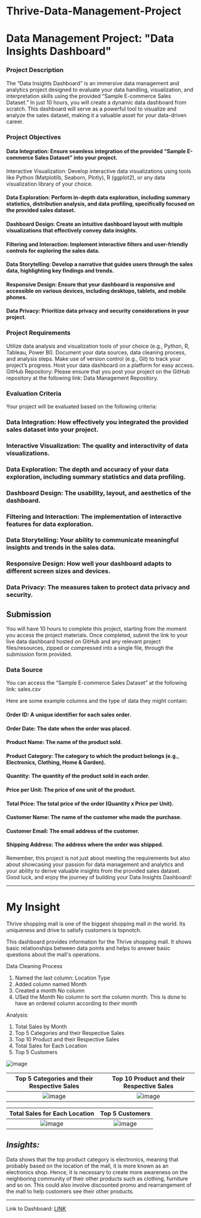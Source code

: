 # Thrive-Data-Management-Project

# **Data Management Project: "Data Insights Dashboard"**
### Project Description
The “Data Insights Dashboard” is an immersive data management and analytics project designed to evaluate your data handling, visualization, and interpretation skills using the provided “Sample E-commerce Sales Dataset.” In just 10 hours, you will create a dynamic data dashboard from scratch. This dashboard will serve as a powerful tool to visualize and analyze the sales dataset, making it a valuable asset for your data-driven career.

### Project Objectives
#### Data Integration: Ensure seamless integration of the provided “Sample E-commerce Sales Dataset” into your project.
Interactive Visualization: Develop interactive data visualizations using tools like Python (Matplotlib, Seaborn, Plotly), R (ggplot2), or any data visualization library of your choice.
#### Data Exploration: Perform in-depth data exploration, including summary statistics, distribution analysis, and data profiling, specifically focused on the provided sales dataset.
#### Dashboard Design: Create an intuitive dashboard layout with multiple visualizations that effectively convey data insights.
#### Filtering and Interaction: Implement interactive filters and user-friendly controls for exploring the sales data.
#### Data Storytelling: Develop a narrative that guides users through the sales data, highlighting key findings and trends.
#### Responsive Design: Ensure that your dashboard is responsive and accessible on various devices, including desktops, tablets, and mobile phones.
#### Data Privacy: Prioritize data privacy and security considerations in your project.

### Project Requirements
Utilize data analysis and visualization tools of your choice (e.g., Python, R, Tableau, Power BI).
Document your data sources, data cleaning process, and analysis steps.
Make use of version control (e.g., Git) to track your project’s progress.
Host your data dashboard on a platform for easy access.
GitHub Repository: Please ensure that you post your project on the GitHub repository at the following link: Data Management Repository. 

### Evaluation Criteria
Your project will be evaluated based on the following criteria:

### Data Integration: How effectively you integrated the provided sales dataset into your project.
### Interactive Visualization: The quality and interactivity of data visualizations.
### Data Exploration: The depth and accuracy of your data exploration, including summary statistics and data profiling.
### Dashboard Design: The usability, layout, and aesthetics of the dashboard.
### Filtering and Interaction: The implementation of interactive features for data exploration.
### Data Storytelling: Your ability to communicate meaningful insights and trends in the sales data.
### Responsive Design: How well your dashboard adapts to different screen sizes and devices.
### Data Privacy: The measures taken to protect data privacy and security.

## Submission
You will have 10 hours to complete this project, starting from the moment you access the project materials. Once completed, submit the link to your live data dashboard hosted on GitHub and any relevant project files/resources, zipped or compressed into a single file, through the submission form provided.

### Data Source
You can access the “Sample E-commerce Sales Dataset” at the following link: sales.csv

Here are some example columns and the type of data they might contain:

#### Order ID: A unique identifier for each sales order.
#### Order Date: The date when the order was placed.
#### Product Name: The name of the product sold.
#### Product Category: The category to which the product belongs (e.g., Electronics, Clothing, Home & Garden).
#### Quantity: The quantity of the product sold in each order.
#### Price per Unit: The price of one unit of the product.
#### Total Price: The total price of the order (Quantity x Price per Unit).
#### Customer Name: The name of the customer who made the purchase.
#### Customer Email: The email address of the customer.
#### Shipping Address: The address where the order was shipped.
Remember, this project is not just about meeting the requirements but also about showcasing your passion for data management and analytics and your ability to derive valuable insights from the provided sales dataset. Good luck, and enjoy the journey of building your Data Insights Dashboard!

-------

# **My Insight**

Thrive shopping mall is one of the biggest shopping mall in the world. Its uniqueness and drive to satisfy customers is topnotch. 

This dashboard provides information for the Thrive shopping mall. It shows basic relationships between data points and helps to answer basic questions about the mall's operations.

Data Cleaning Process
1. Named the last column: Location Type
2. Added column named Month
3. Created a month No column
4. USed the Month No column to sort the column month. This is done to have an ordered column according to their month

Analysis:

1. Total Sales by Month
2. Top 5 Categories and their Respective Sales
3. Top 10 Product and their Respective Sales
4. Total Sales for Each Location
5. Top 5 Customers

![image](https://github.com/ilesanmi-007/Thrive-Data-Management-Project/assets/68794860/60e78dff-1054-4167-ad81-7ec5e2c7204e) 

Top 5 Categories and their Respective Sales | Top 10 Product and their Respective Sales
:-------------------:|:-------------------------------------:
![image](https://github.com/ilesanmi-007/Thrive-Data-Management-Project/assets/68794860/bff7c7e7-87df-47b8-9ea3-79206afdb7ac) | ![image](https://github.com/ilesanmi-007/Thrive-Data-Management-Project/assets/68794860/3bf2cb9d-0678-474e-9a5b-f8eb0644ceec)

Total Sales for Each Location | Top 5 Customers
:----------------------: | :----------------------------------:
![image](https://github.com/ilesanmi-007/Thrive-Data-Management-Project/assets/68794860/e927d113-d5a5-4659-81a8-e37d03f3a713) | ![image](https://github.com/ilesanmi-007/Thrive-Data-Management-Project/assets/68794860/301ea1b8-a015-4cc2-8d99-a0852039e12d)




## *Insights:*
Data shows that the top product category is electronics, meaning that probably based on the location of the mall, it is more known as an electronics shop. Hence, it is necessary to create more awareness on the neighboring community of their other products such as clothing, furniture and so on. This could also involve discounted promo and rearrangement of the mall to help customers see their other products.

-------

Link to Dashboard: [LINK](https://app.powerbi.com/view?r=eyJrIjoiMDNiMGQzMTQtODY4Mi00ZGFlLThhMDMtNTEzY2QzNGRkYzQwIiwidCI6IjQyMDA4ZmE2LWZmZjEtNGE5Ni1hZjY1LTdiODk5OTAyNDE4YyJ9)
